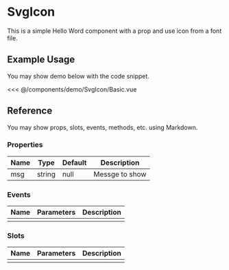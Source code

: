 <script setup>
import Icon from './demo/SvgIcon/Icon.vue'
</script>

# SvgIcon

This is a simple Hello Word component with a prop and use icon <span class="icon-heart" style="color:tomato"></span>
from a font file.

## Example Usage

You may show demo below with the code snippet.

<DemoContainer>
  <Icon/>
</DemoContainer>

<<< @/components/demo/SvgIcon/Basic.vue

## Reference

You may show props, slots, events, methods, etc. using Markdown.

### Properties

| Name | Type   | Default | Description    |
| ---- | ------ | ------- | -------------- |
| msg  | string | null    | Messge to show |

### Events

| Name | Parameters | Description |
| ---- | ---------- | ----------- |
|      |            |             |

### Slots

| Name | Parameters | Description |
| ---- | ---------- | ----------- |
|      |            |             |
